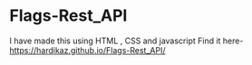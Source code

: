 # Flags-Rest_API
I have made this using HTML , CSS and javascript
Find it here-https://hardikaz.github.io/Flags-Rest_API/
